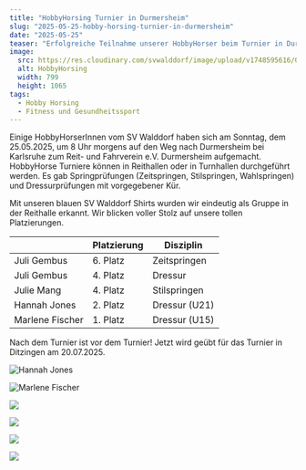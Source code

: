 ```yaml
---
title: "HobbyHorsing Turnier in Durmersheim"
slug: "2025-05-25-hobby-horsing-turnier-in-durmersheim"
date: "2025-05-25"
teaser: "Erfolgreiche Teilnahme unserer HobbyHorser beim Turnier in Durmersheim"
image:
  src: https://res.cloudinary.com/svwalddorf/image/upload/v1748595616/0_klxqjn.jpg
  alt: HobbyHorsing
  width: 799
  height: 1065
tags:
  - Hobby Horsing
  - Fitness und Gesundheitssport
---
```

Einige HobbyHorserInnen vom SV Walddorf haben sich am Sonntag, dem 25.05.2025, um 8 Uhr morgens auf den Weg nach Durmersheim bei Karlsruhe zum Reit- und Fahrverein e.V. Durmersheim aufgemacht. HobbyHorse Turniere können in Reithallen oder in Turnhallen durchgeführt werden. Es gab Springprüfungen (Zeitspringen, Stilspringen, Wahlspringen) und Dressurprüfungen mit vorgegebener Kür.

Mit unseren blauen SV Walddorf Shirts wurden wir eindeutig als Gruppe in der Reithalle erkannt. Wir blicken voller Stolz auf unsere tollen Platzierungen.

|                 | Platzierung | Disziplin     |
|-----------------|-------------|---------------|
| Juli Gembus     | 6. Platz    | Zeitspringen  |
| Juli Gembus     | 4. Platz    | Dressur       |
| Julie Mang      | 4. Platz    | Stilspringen  |
| Hannah Jones    | 2. Platz    | Dressur (U21) |
| Marlene Fischer | 1. Platz    | Dressur (U15) |


Nach dem Turnier ist vor dem Turnier! Jetzt wird geübt für das Turnier in Ditzingen am 20.07.2025.

![Hannah Jones](https://res.cloudinary.com/svwalddorf/image/upload/v1748595651/0_t4xabk.jpg)

![Marlene Fischer](https://res.cloudinary.com/svwalddorf/image/upload/v1748595681/0_nb7lgg.jpg)

![](https://res.cloudinary.com/svwalddorf/image/upload/v1748595704/0_llwhgj.jpg)

![](https://res.cloudinary.com/svwalddorf/image/upload/v1748596041/0_k8zpth.jpg)

![](https://res.cloudinary.com/svwalddorf/image/upload/v1748595725/0_jup0ma.jpg)

![](https://res.cloudinary.com/svwalddorf/image/upload/v1748595758/0_xzhzpo.jpg)
